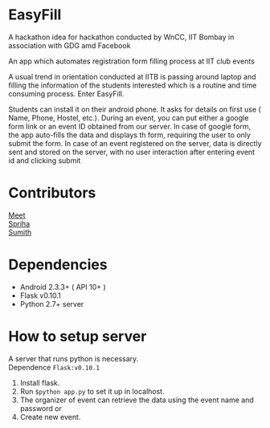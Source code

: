 EasyFill
=========

A hackathon idea for hackathon conducted by WnCC, IIT Bombay in association with GDG amd Facebook

An app which automates registration form filling process at IIT club events

A usual trend in orientation conducted at IITB is passing around laptop and filling the information of
the students interested which is a routine and time consuming process.
Enter EasyFill.

Students can install it on their android phone. It asks for details on first use ( Name, Phone, Hostel, etc.).
During an event, you can put either a google form link or an event ID obtained from our server.
In case of google form, the app auto-fills the data and displays th form, requiring the user to only submit the form.
In case of an event registered on the server, data is directly sent and stored on the server, with no user interaction after entering event id and clicking submit

Contributors
============

[Meet](https://github.com/udiboy1209)<br/>
[Spriha](https://github.com/sprihabiswas)<br/>
[Sumith](https://github.com/Sumith1896)<br/>

Dependencies
=============

 * Android 2.3.3+ ( API 10+ )
 * Flask v0.10.1
 * Python 2.7+ server

How to setup server
==================

A server that runs python is necessary.<br/>
Dependence `Flask:v0.10.1`<br/>
1. Install flask.<br/>
2. Run `$python app.py` to set it up in localhost.<br/>
3. The organizer of event can retrieve the data using the event name and password or<br/>
4. Create new event.<br/>



